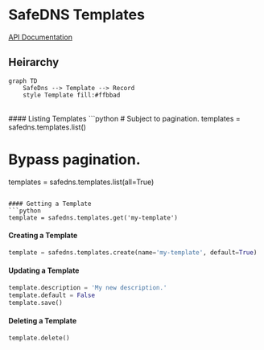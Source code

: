 # SafeDNS Templates
[API Documentation](https://developers.ukfast.io/documentation/safedns#/Templates)

## Heirarchy
```mermaid
graph TD
    SafeDns --> Template --> Record
    style Template fill:#ffbbad
```
<br>
#### Listing Templates
```python
# Subject to pagination.
templates = safedns.templates.list()

# Bypass pagination.
templates = safedns.templates.list(all=True)
```

#### Getting a Template
```python
template = safedns.templates.get('my-template')
```

#### Creating a Template
```python
template = safedns.templates.create(name='my-template', default=True)
```

#### Updating a Template
```python
template.description = 'My new description.'
template.default = False
template.save()
```

#### Deleting a Template
```python
template.delete()
```